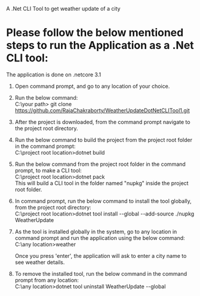 A .Net CLI Tool to get weather update of a city

Please follow the below mentioned steps to run the Application as a .Net CLI tool:
===================================================================================

The application is done on .netcore 3.1

1. Open command prompt, and go to any location of your choice.
2. Run the below command: <br />
     C:\your path> git clone https://github.com/RajaChakraborty/WeatherUpdateDotNetCLITool1.git
     
3. After the project is downloaded, from the command prompt navigate to the project root directory.
4. Run the below command to build the project from the project root folder in the command prompt: <br/>
    C:\project root location>dotnet build
    
5. Run the below command from the project root folder in the command prompt, to make a CLI tool: <br/>
    C:\project root location>dotnet pack <br/>
    This will build a CLI tool in the folder named "nupkg" inside the project root folder.
    
6. In command prompt, run the below command to install the tool globally, from the project root directory: <br/>
    C:\project root location>dotnet tool install --global --add-source ./nupkg WeatherUpdate
    
7. As the tool is installed globally in the system, go to any location in command prompt and run the application using the below command: <br/>
    C:\any location>weather <br/>
    
    Once you press 'enter', the application will ask to enter a city name to see weather details.
    
 8. To remove the installed tool, run the below command in the command prompt from any location: <br/>
    C:\any location>dotnet tool uninstall WeatherUpdate --global
